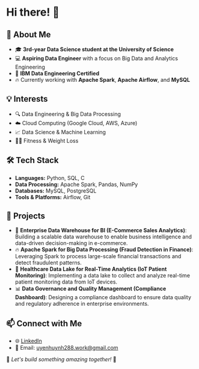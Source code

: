 # Hi there! 👋

## 🚀 About Me
- 🎓 **3rd-year Data Science student at the University of Science**
- 💻 **Aspiring Data Engineer** with a focus on Big Data and Analytics Engineering
- 📜 **IBM Data Engineering Certified**
- 🔥 Currently working with **Apache Spark**, **Apache Airflow**, and **MySQL**

## 💡 Interests
- 🔍 Data Engineering & Big Data Processing
- ☁️ Cloud Computing (Google Cloud, AWS, Azure)
- 📈 Data Science & Machine Learning
- 🏋️‍♂️ Fitness & Weight Loss

## 🛠️ Tech Stack
- **Languages:** Python, SQL, C
- **Data Processing:** Apache Spark, Pandas, NumPy
- **Databases:** MySQL, PostgreSQL
- **Tools & Platforms:** Airflow, Git

## 📌 Projects
- 🏢 **Enterprise Data Warehouse for BI (E-Commerce Sales Analytics)**: Building a scalable data warehouse to enable business intelligence and data-driven decision-making in e-commerce.
- 🔥 **Apache Spark for Big Data Processing (Fraud Detection in Finance)**: Leveraging Spark to process large-scale financial transactions and detect fraudulent patterns.
- 🏥 **Healthcare Data Lake for Real-Time Analytics (IoT Patient Monitoring)**: Implementing a data lake to collect and analyze real-time patient monitoring data from IoT devices.
- 📊 **Data Governance and Quality Management (Compliance Dashboard)**: Designing a compliance dashboard to ensure data quality and regulatory adherence in enterprise environments.

## 📫 Connect with Me
- 🌐 [LinkedIn](https://www.linkedin.com/in/uyen-huynh-19674029a/)
- 📧 Email: uyenhuynh288.work@gmail.com

🌟 _Let's build something amazing together!_ 🚀
